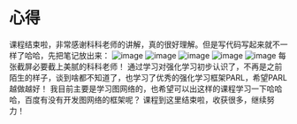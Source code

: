 # 心得
课程结束啦，非常感谢科科老师的讲解，真的很好理解。但是写代码写起来就不一样了哈哈，先把笔记放出来：
![image](https://github.com/foreversunx/RL/blob/master/1.png)
![image](https://github.com/foreversunx/RL/blob/master/2.png)
![image](https://github.com/foreversunx/RL/blob/master/3.png)
![image](https://github.com/foreversunx/RL/blob/master/4.png)
![image](https://github.com/foreversunx/RL/blob/master/5.png)
每张截屏必要截上美腻的科科老师！
通过学习对强化学习初步认识了，不再是之前陌生的样子，谈到啥都不知道了，也学习了优秀的强化学习框架PARL，希望PARL越做越好！
我目前主要是学习图网络的，也希望可以出这样的课程学习一下哈哈哈，百度有没有开发图网络的框架呢？
课程到这里结束啦，收获很多，继续努力！
